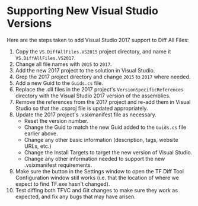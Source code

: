 # Supporting New Visual Studio Versions

Here are the steps taken to add Visual Studio 2017 support to Diff All Files:

1. Copy the `VS.DiffAllFiles.VS2015` project directory, and name it `VS.DiffAllFiles.VS2017`.
1. Change all file names with `2015` to `2017`.
1. Add the new 2017 project to the solution in Visual Studio.
1. Grep the 2017 project directory and change `2015` to `2017` where needed.
1. Add a new Guid to the `Guids.cs` file.
1. Replace the .dll files in the 2017 project's `VersionSpecificReferences` directory with the Visual Studio 2017 version of the assemblies.
1. Remove the references from the 2017 project and re-add them in Visual Studio so that the .csproj file is updated appropriately.
1. Update the 2017 project's .vsixmanifest file as necessary.
   * Reset the version number.
   * Change the Guid to match the new Guid added to the `Guids.cs` file earlier above.
   * Change any other basic information (description, tags, website URLs, etc.)
   * Change the Install Targets to target the new version of Visual Studio.
   * Change any other information needed to support the new .vsixmanifest requirements.
1. Make sure the button in the Settings window to open the TF Diff Tool Configuration window still works (i.e. that the location of where we expect to find TF.exe hasn't changed).
1. Test diffing both TFVC and Git changes to make sure they work as expected, and fix any bugs that may have arisen.

